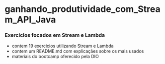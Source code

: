 # ganhando_produtividade_com_Stream_API_Java
### Exercicios focados em Stream e Lambda
- contem 19 exercicios utilizando Stream e Lambda
- contem um README.md com explicaçães sobre os mais usados
- materiais do bootcamp oferecido pela DIO
